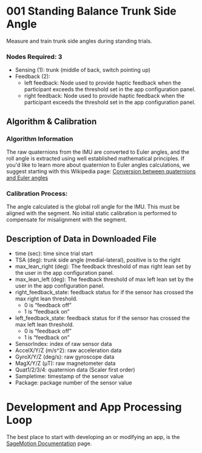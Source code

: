 # 001 Standing Balance Trunk Side Angle
Measure and train trunk side angles during standing trials.

### Nodes Required: 3 
 - Sensing (1): trunk (middle of back, switch pointing up) 
 - Feedback (2): 
    - left feedback: Node used to provide haptic feedback when the participant exceeds the threshold set in the app configuration panel.
    - right feedback: Node used to provide haptic feedback when the participant exceeds the threshold set in the app configuration panel.    


## Algorithm & Calibration
### Algorithm Information
The raw quaternions from the IMU are converted to Euler angles, and the roll angle is extracted using well established mathematical principles. If you'd like to learn more about quaternion to Euler angles calculations, we suggest starting with this Wikipedia page: [Conversion between quaternions and Euler angles](https://en.wikipedia.org/wiki/Conversion_between_quaternions_and_Euler_angles)

### Calibration Process:
The angle calculated is the global roll angle for the IMU. This must be aligned with the segment. No initial static calibration is performed to compensate for misalignment with the segment.

## Description of Data in Downloaded File
- time (sec): time since trial start
- TSA (deg): trunk side angle (medial-lateral), positive is to the right
- max_lean_right (deg): The feedback threshold of max right lean set by the user in the app configuration panel.
- max_lean_left (deg): The feedback threshold of max left lean set by the user in the app configuration panel.
- right_feedback_state: feedback status for if the sensor has crossed the max right lean threshold. 
  - 0 is “feedback off”
  - 1 is “feedback on”
- left_feedback_state: feedback status for if the sensor has crossed the max left lean threshold. 
  - 0 is “feedback off”
  - 1 is “feedback on”
- SensorIndex: index of raw sensor data
- AccelX/Y/Z (m/s^2): raw acceleration data
- GyroX/Y/Z (deg/s): raw gyroscope data
- MagX/Y/Z (μT): raw magnetometer data
- Quat1/2/3/4: quaternion data (Scaler first order)
- Sampletime: timestamp of the sensor value
- Package: package number of the sensor value

# Development and App Processing Loop
The best place to start with developing an or modifying an app, is the [SageMotion Documentation](http://docs.sagemotion.com/index.html) page.